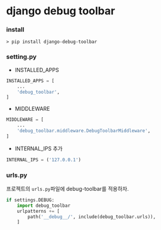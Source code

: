 # django debug toolbar

### install

`> pip install django-debug-toolbar`



### setting.py

- INSTALLED_APPS

```python
INSTALLED_APPS = [
    ...
    'debug_toolbar',
]
```

- MIDDLEWARE 

```python
MIDDLEWARE = [
    ...
    'debug_toolbar.middleware.DebugToolbarMiddleware',
]
```

- INTERNAL_IPS 추가

```python
INTERNAL_IPS = ('127.0.0.1')
```



### urls.py

프로젝트의 `urls.py`파일에 debug-toolbar를 적용하자.

```python
if settings.DEBUG:
    import debug_toolbar
    urlpatterns += [
        path('__debug__/', include(debug_toolbar.urls)),
    ]
```

